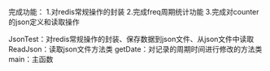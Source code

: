 完成功能：
1.对redis常规操作的封装
2.完成freq周期统计功能
3.完成对counter的json定义和读取操作

JsonTest：对redis常规操作的封装、保存数据到json文件、从json文件中读取
ReadJson：读取json文件方法类
getDate：对记录的周期时间进行修改的方法类
main：主函数
